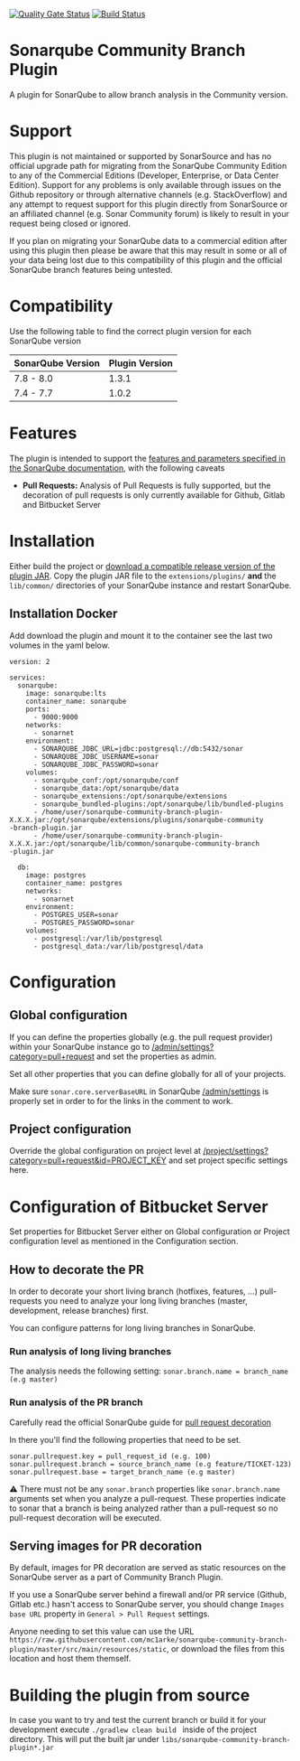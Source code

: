 [![Quality Gate Status](https://sonarcloud.io/api/project_badges/measure?project=mc1arke_sonarqube-community-branch-plugin&metric=alert_status)](https://sonarcloud.io/dashboard?id=mc1arke_sonarqube-community-branch-plugin) [![Build Status](https://travis-ci.org/mc1arke/sonarqube-community-branch-plugin.svg?branch=master)](https://travis-ci.org/mc1arke/sonarqube-community-branch-plugin)

# Sonarqube Community Branch Plugin
A plugin for SonarQube to allow branch analysis in the Community version.

# Support
This plugin is not maintained or supported by SonarSource and has no official upgrade path for migrating from the SonarQube Community Edition to any of the Commercial Editions (Developer, Enterprise, or Data Center Edition). Support for any problems is only available through issues on the Github repository or through alternative channels (e.g. StackOverflow) and any attempt to request support for this plugin directly from SonarSource or an affiliated channel (e.g. Sonar Community forum) is likely to result in your request being closed or ignored.

If you plan on migrating your SonarQube data to a commercial edition after using this plugin then please be aware that this may result in some or all of your data being lost due to this compatibility of this plugin and the official SonarQube branch features being untested.

# Compatibility
Use the following table to find the correct plugin version for each SonarQube version

SonarQube Version | Plugin Version
------------------|---------------
7.8 - 8.0         | 1.3.1
7.4 - 7.7         | 1.0.2

# Features
The plugin is intended to support the [features and parameters specified in the SonarQube documentation](https://docs.sonarqube.org/latest/branches/overview/), with the following caveats
* __Pull Requests:__ Analysis of Pull Requests is fully supported, but the decoration of pull requests is only currently available for Github, Gitlab and Bitbucket Server

# Installation
Either build the project or [download a compatible release version of the plugin JAR](https://github.com/mc1arke/sonarqube-community-branch-plugin/releases). Copy the plugin JAR file to the `extensions/plugins/` **and** the `lib/common/` directories of your SonarQube instance and restart SonarQube.

## Installation Docker
Add download the plugin and mount it to the container see the last two volumes in the yaml below.
```
version: 2

services:
  sonarqube:
    image: sonarqube:lts
    container_name: sonarqube
    ports:
      - 9000:9000
    networks:
      - sonarnet
    environment:
      - SONARQUBE_JDBC_URL=jdbc:postgresql://db:5432/sonar
      - SONARQUBE_JDBC_USERNAME=sonar
      - SONARQUBE_JDBC_PASSWORD=sonar
    volumes:
      - sonarqube_conf:/opt/sonarqube/conf
      - sonarqube_data:/opt/sonarqube/data
      - sonarqube_extensions:/opt/sonarqube/extensions
      - sonarqube_bundled-plugins:/opt/sonarqube/lib/bundled-plugins
      - /home/user/sonarqube-community-branch-plugin-X.X.X.jar:/opt/sonarqube/extensions/plugins/sonarqube-community
-branch-plugin.jar
      - /home/user/sonarqube-community-branch-plugin-X.X.X.jar:/opt/sonarqube/lib/common/sonarqube-community-branch
-plugin.jar

  db:
    image: postgres
    container_name: postgres
    networks:
      - sonarnet
    environment:
      - POSTGRES_USER=sonar
      - POSTGRES_PASSWORD=sonar
    volumes:
      - postgresql:/var/lib/postgresql
      - postgresql_data:/var/lib/postgresql/data
``` 

# Configuration
## Global configuration
If you can define the properties globally (e.g. the pull request provider) within your SonarQube instance go to
  [/admin/settings?category=pull+request](http://localhost:9000/admin/settings?category=pull+request) and set the
   properties as admin.

Set all other properties that you can define globally for all of your projects.

Make sure `sonar.core.serverBaseURL` in SonarQube [/admin/settings](http://localhost:9000/admin/settings) is properly
 set in order to for the links in the comment to work.

## Project configuration
Override the global configuration on project level at [/project/settings?category=pull+request&id=PROJECT_KEY](http://localhost:9000/project/settings?category=pull+request&id=PROJECT_KEY) and set project specific
 settings here.

# Configuration of Bitbucket Server
Set properties for Bitbucket Server either on Global configuration or Project configuration level as mentioned in the
 Configuration section.

## How to decorate the PR
In order to decorate your short living branch (hotfixes, features, ...) pull-requests you need to analyze your long
 living branches (master, development, release branches) first.
 
You can configure patterns for long living branches in SonarQube.

### Run analysis of long living branches
  
The analysis needs the following setting:
`sonar.branch.name = branch_name (e.g master)`

### Run analysis of the PR branch
Carefully read the official SonarQube guide for [pull request decoration](https://docs.sonarqube.org/latest/analysis/pull-request/) 

In there you'll find the following properties that need to be set.
```
sonar.pullrequest.key = pull_request_id (e.g. 100)
sonar.pullrequest.branch = source_branch_name (e.g feature/TICKET-123)
sonar.pullrequest.base = target_branch_name (e.g master)
```

:warning: There must not be any `sonar.branch` properties like `sonar.branch.name` arguments set when you analyze a
  pull-request. These properties indicate to sonar that a branch is being analyzed rather than a pull-request so no
    pull-request decoration will be executed.
    
## Serving images for PR decoration
By default, images for PR decoration are served as static resources on the SonarQube server as a part of Community Branch Plugin. 

If you use a SonarQube server behind a firewall and/or PR service (Github, Gitlab etc.) hasn't access to SonarQube server, you should change `Images base URL` property in `General > Pull Request` settings.

Anyone needing to set this value can use the URL `https://raw.githubusercontent.com/mc1arke/sonarqube-community-branch-plugin/master/src/main/resources/static`, or download the files from this location and host them themself.
 
# Building the plugin from source
In case you want to try and test the current branch or build it for your development execute `./gradlew clean build
` inside of the project directory. This will put the built jar under `libs/sonarqube-community-branch-plugin*.jar`
